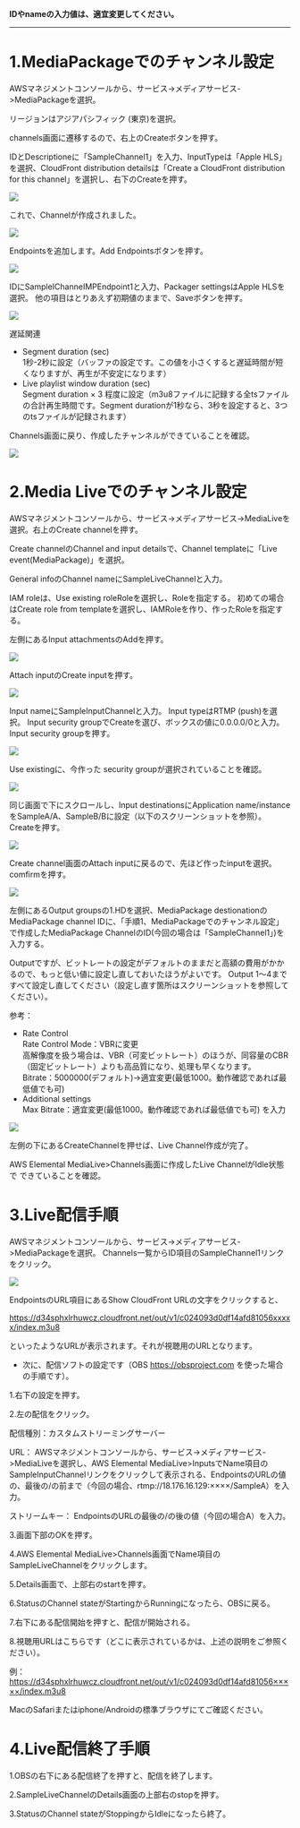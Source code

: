 **IDやnameの入力値は、適宜変更してください。**

----

# 1.MediaPackageでのチャンネル設定


AWSマネジメントコンソールから、サービス->メディアサービス->MediaPackageを選択。

リージョンはアジアパシフィック (東京)を選択。

channels画面に遷移するので、右上のCreateボタンを押す。

IDとDescriptioneに「SampleChannel1」を入力、InputTypeは「Apple HLS」を選択、CloudFront
distribution detailsは「Create a CloudFront distribution for this
channel」を選択し、右下のCreateを押す。

![](screenshots/AWS001.png)

これで、Channelが作成されました。

![](screenshots/AWS002.png)


Endpointsを追加します。Add Endpointsボタンを押す。

![](screenshots/AWS003.png)

IDにSampleIChanneIMPEndpoint1と入力、Packager settingsはApple HLSを選択。
他の項目はとりあえず初期値のままで、Saveボタンを押す。

![](screenshots/AWS004.png)

遅延関連

- Segment duration (sec)  
1秒-2秒に設定（バッファの設定です。この値を小さくすると遅延時間が短くなりますが、再生が不安定になります）
- Live playlist window duration (sec)  
Segment duration × 3 程度に設定（m3u8ファイルに記録する全tsファイルの合計再生時間です。Segment durationが1秒なら、3秒を設定すると、3つのtsファイルが記録されます）

Channels画面に戻り、作成したチャンネルができていることを確認。

![](screenshots/AWS005.png)

# 2.Media Liveでのチャンネル設定

AWSマネジメントコンソールから、サービス->メディアサービス->MediaLiveを選択。右上のCreate channelを押す。

Create channelのChannel and input detailsで、Channel templateに「Live
event(MediaPackage)」を選択。

General infoのChannel nameにSampleLiveChannelと入力。

IAM roleは、Use existing roleRoleを選択し、Roleを指定する。
初めての場合はCreate role from templateを選択し、IAMRoleを作り、作ったRoleを指定する。

左側にあるInput attachmentsのAddを押す。

![](screenshots/AWS006.png)

Attach inputのCreate inputを押す。

![](screenshots/AWS008.png)

Input nameにSampleInputChannelと入力。
Input typeはRTMP (push)を選択。
Input security groupでCreateを選び、ボックスの値に0.0.0.0/0と入力。
Input security groupを押す。

![](screenshots/AWS009.png)

Use existingに、今作った security groupが選択されていることを確認。

![](screenshots/AWS010.png)

同じ画面で下にスクロールし、Input destinationsにApplication
name/instanceをSampleA/A、SampleB/Bに設定（以下のスクリーンショットを参照）。
Createを押す。

![](screenshots/AWS011.png)

Create channel画面のAttach inputに戻るので、先ほど作ったinputを選択。
comfirmを押す。

![](screenshots/AWS012.png)


左側にあるOutput groupsの1.HDを選択、MediaPackage destionationのMediaPackage
channel IDに、「手順1、MediaPackageでのチャンネル設定」で作成したMediaPackage
ChannelのID(今回の場合は「SampleChannel1」)を入力する。

Outputですが、ビットレートの設定がデフォルトのままだと高額の費用がかかるので、もっと低い値に設定し直しておいたほうがよいです。
Output 1～4まですべて設定し直してください（設定し直す箇所はスクリーンショットを参照してください）。

参考：
- Rate Control  
Rate Control Mode：VBRに変更  
高解像度を扱う場合は、VBR（可変ビットレート）のほうが、同容量のCBR（固定ビットレート）よりも高品質になり、処理も早くなります。  
Bitrate：5000000(デフォルト)→適宜変更(最低1000。動作確認であれば最低値でも可)  
- Additional settings  
Max Bitrate：適宜変更(最低1000。動作確認であれば最低値でも可) を入力  

![](screenshots/AWS007.png)

左側の下にあるCreateChannelを押せば、Live Channel作成が完了。

AWS Elemental MediaLive>Channels画面に作成したLive ChannelがIdle状態で
できていることを確認。

# 3.Live配信手順

AWSマネジメントコンソールから、サービス->メディアサービス->MediaPackageを選択。
Channels一覧からID項目のSampleChannel1リンクをクリック。

![](screenshots/AWS013.png)

EndpointsのURL項目にあるShow CloudFront URLの文字をクリックすると、  

https://d34sphxlrhuwcz.cloudfront.net/out/v1/c024093d0df14afd81056xxxxx/index.m3u8  

といったようなURLが表示されます。それが視聴用のURLとなります。

- 次に、配信ソフトの設定です（OBS https://obsproject.com を使った場合の手順です）。

1.右下の設定を押す。

2.左の配信をクリック。

配信種別：カスタムストリーミングサーバー

URL：
AWSマネジメントコンソールから、サービス->メディアサービス->MediaLiveを選択し、AWS Elemental
MediaLive>InputsでName項目のSampleInputChannelリンクをクリックして表示される、EndpointsのURLの値の、最後の/の前まで（今回の場合、rtmp://18.176.16.129:××××/SampleA）を入力。

ストリームキー：
EndpointsのURLの最後の/の後の値（今回の場合A）を入力。

3.画面下部のOKを押す。

4.AWS Elemental MediaLive>Channels画面でName項目のSampleLiveChannelをクリックします。

5.Details画面で、上部右のstartを押す。

6.StatusのChannel stateがStartingからRunningになったら、OBSに戻る。

7.右下にある配信開始を押すと、配信が開始される。

8.視聴用URLはこちらです（どこに表示されているかは、上述の説明をご参照ください）。

例：  
https://d34sphxlrhuwcz.cloudfront.net/out/v1/c024093d0df14afd81056×××××/index.m3u8

MacのSafariまたはiphone/Androidの標準ブラウザにてご確認ください。

# 4.Live配信終了手順

1.OBSの右下にある配信終了を押すと、配信を終了します。

2.SampleLiveChannelのDetails画面の上部右のstopを押す。

3.StatusのChannel stateがStoppingからIdleになったら終了。

